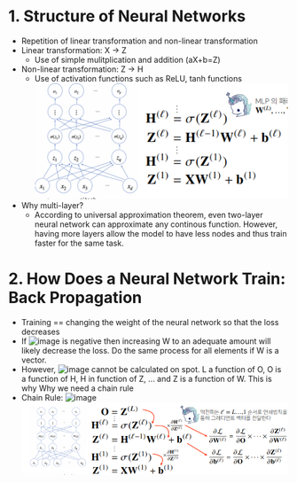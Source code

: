 # 1. Structure of Neural Networks
* Repetition of linear transformation and non-linear transformation
* Linear transformation: X -> Z
  * Use of simple mulitplication and addition (aX+b=Z)
* Non-linear transformation: Z -> H
  * Use of activation functions such as ReLU, tanh functions
![image](https://github.com/hyeong01/AI-boostcamp/blob/main/U-stage/Math/images/layers.PNG)
* Why multi-layer?
  * According to universal approximation theorem, even two-layer neural network can approximate any continous function. However, having more layers allow the model to have less nodes and thus train faster for the same task.
# 2. How Does a Neural Network Train: Back Propagation
* Training == changing the weight of the neural network so that the loss decreases
* If ![image](https://user-images.githubusercontent.com/38185429/128058714-1705d4d2-282c-48a8-acfc-99c4a6aeb3d1.png) is negative then increasing W to an adequate amount will likely decrease the loss. Do the same process for all elements if W is a vector.
* However, ![image](https://user-images.githubusercontent.com/38185429/128058714-1705d4d2-282c-48a8-acfc-99c4a6aeb3d1.png) cannot be calculated on spot. L a function of O, O is a function of H, H in function of Z, ... and Z is a function of W. This is why Why we need a chain rule
* Chain Rule:
![image](https://user-images.githubusercontent.com/38185429/128059638-47d51eac-dafd-4061-a8cf-56eb6a62b829.png)
![image](https://github.com/hyeong01/AI-boostcamp/blob/main/U-stage/Math/images/backpropagation.PNG)
